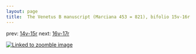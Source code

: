 ```yaml
---
layout: page
title:  The Venetus B manuscript (Marciana 453 = 821), bifolio 15v-16r
---
```


prev: [14v-15r](../14v-15r/) next: [16v-17r](../16v-17r/)



[![Linked to zoomble image](http://www.homermultitext.org/iipsrv?IIIF=/project/homer/pyramidal/deepzoom/hmt/vbbifolio/v1/vb_15v_16r.tif/full/2000,/0/default.jpg)](http://www.homermultitext.org/ict2/?urn=urn:cite2:hmt:vbbifolio.v1:vb_15v_16r)


